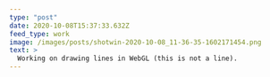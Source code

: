 ```yaml
---
type: "post"
date: 2020-10-08T15:37:33.632Z
feed_type: work
image: /images/posts/shotwin-2020-10-08_11-36-35-1602171454.png
text: >
  Working on drawing lines in WebGL (this is not a line).
---
```

